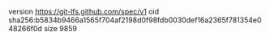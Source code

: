 version https://git-lfs.github.com/spec/v1
oid sha256:b5834b9466a1565f704af2198d0f98fdb0030def16a2365f781354e048266f0d
size 9859
